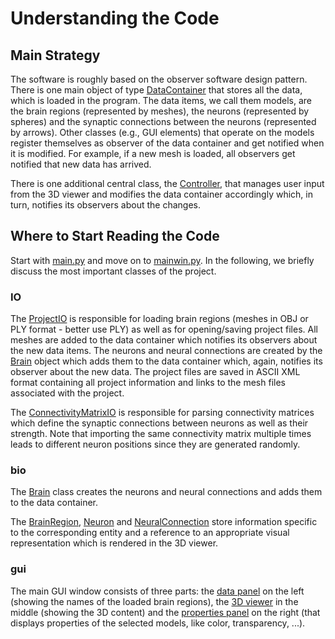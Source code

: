 # Understanding the Code

## Main Strategy

The software is roughly based on the observer software design pattern. 
There is one main object of type [DataContainer](../core/datacontainer.py) that stores all the data, which is loaded in the program. The data items, we call them models, are the brain regions (represented by meshes), the neurons (represented by spheres) and the synaptic connections between the neurons (represented by arrows). Other classes (e.g., GUI elements) that operate on the models register themselves as observer of the data container and get notified when it is modified. For example, if a new mesh is loaded, all observers get notified that new data has arrived.

There is one additional central class, the [Controller](../core/controller.py), that manages user input from the 3D viewer and modifies the data container accordingly which, in turn, notifies its observers about the changes.

## Where to Start Reading the Code

Start with [main.py](../main.py) and move on to [mainwin.py](../gui/mainwin.py). In the following, we briefly discuss the most important classes of the project.

### IO

The [ProjectIO](../IO/project.py) is responsible for loading brain regions (meshes in OBJ or PLY format - better use PLY) as well as for opening/saving project files. All meshes are added to the data container which notifies its observers about the new data items. The neurons and neural connections are created by the [Brain](../bio/brain.py) object which adds them to the data container which, again, notifies its observer about the new data. The project files are saved in ASCII XML format containing all project information and links to the mesh files associated with the project.

The [ConnectivityMatrixIO](../IO/conmat.py) is responsible for parsing connectivity matrices which define the synaptic connections between neurons as well as their strength. Note that importing the same connectivity matrix multiple times leads to different neuron positions since they are generated randomly.

### bio

The [Brain](../bio/brain.py) class creates the neurons and neural connections and adds them to the data container.

The [BrainRegion](../bio/brainregion.py), [Neuron](../bio/neuron.py) and [NeuralConnection](../bio/neuralconnection.py) store information specific to the corresponding entity and a reference to an appropriate visual representation which is rendered in the 3D viewer.

### gui

The main GUI window consists of three parts: the [data panel](../gui/datapanel.py) on the left (showing the names of the loaded brain regions), the [3D viewer](../gui/vtkwidget.py) in the middle (showing the 3D content) and the [properties panel](../gui/propspanel.py) on the right (that displays properties of the selected models, like color, transparency, ...).

